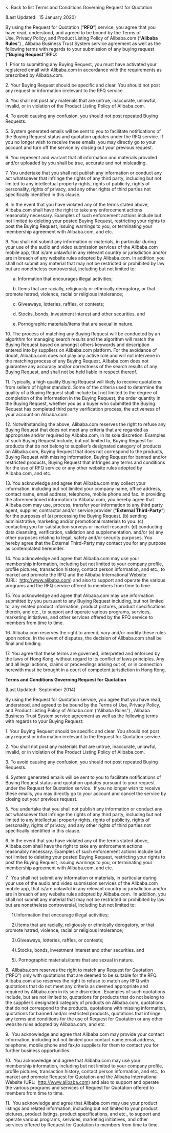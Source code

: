 <. Back to list Terms and Conditions Governing Request for Quotation

(Last Updated:  15 January 2020)

By using the Request for Quotation (“**RFQ**”) service, you agree that you have read, understood, and agreed to be bound by the Terms of Use, Privacy Policy, and Product Listing Policy of Alibaba.com (“**Alibaba Rules**”) , Alibaba Business Trust System service agreement as well as the following terms with regards to your submission of any buying request (“**Buying Request**”)RFQ: 

1\. Prior to submitting any Buying Request, you must have activated your registered email with Alibaba.com in accordance with the requirements as prescribed by Alibaba.com.

2\. Your Buying Request should be specific and clear. You should not post any request or information irrelevant to the RFQ service.

3\. You shall not post any materials that are untrue, inaccurate, unlawful, invalid, or in violation of the Product Listing Policy of Alibaba.com.

4\. To avoid causing any confusion, you should not post repeated Buying Requests.

5\. System generated emails will be sent to you to facilitate notifications of the Buying Request status and quotation updates under the RFQ service. If you no longer wish to receive these emails, you may directly go to your account and turn off the service by closing out your previous request.

6\. You represent and warrant that all information and materials provided and/or uploaded by you shall be true, accurate and not misleading.

7\. You undertake that you shall not publish any information or conduct any act whatsoever that infringe the rights of any third party, including but not limited to any intellectual property rights, rights of publicity, rights of personality, rights of privacy, and any other rights of third parties not specifically identified in this clause.

8\. In the event that you have violated any of the terms stated above, Alibaba.com shall have the right to take any enforcement actions reasonably necessary. Examples of such enforcement actions include but not limited to deleting your posted Buying Request, restricting your rights to post the Buying Request, issuing warnings to you, or terminating your membership agreement with Alibaba.com, and etc.

9\. You shall not submit any information or materials, in particular during your use of the audio and video submission services of the Alibaba.com mobile app, that is/are unlawful in any relevant country or jurisdiction and/or are in breach of any website rules adopted by Alibaba.com. In addition, you shall not submit any material that may not be restricted or prohibited by law but are nonetheless controversial, including but not limited to:

      a. Information that encourages illegal activities;

      b. Items that are racially, religiously or ethnically derogatory, or that promote hatred, violence, racial or religious intolerance;

      c. Giveaways, lotteries, raffles, or contests;

      d. Stocks, bonds, investment interest and other securities. and

      e. Pornographic materials/items that are sexual in nature.

10\. The process of matching any Buying Request will be conducted by an algorithm for managing search results and the algorithm will match the Buying Request based on amongst others keywords and description entered into by suppliers on Alibaba.com platform. For the avoidance of doubt, Alibaba.com does not play any active role and will not intervene in the matching process of any Buying Request. Alibaba.com does not guarantee any accuracy and/or correctness of the search results of any Buying Request, and shall not be held liable in respect thereof.   

11\. Typically, a high quality Buying Request will likely to receive quotations from sellers of higher standard. Some of the criteria used to determine the quality of a Buying Request shall include but not limited to the degree of completion of the information in the Buying Request, the order quantity in the Buying Request, whether you as a buyer who submitted the Buying Request has completed third party verification process, the activeness of your account on Alibaba.com.

12\. Notwithstanding the above, Alibaba.com reserves the right to refuse any Buying Request that does not meet any criteria that are regarded as appropriate and/or required by Alibaba.com, in its sole discretion. Examples of such Buying Request include, but not limited to, Buying Request for products that do not belong to supplier’s designated category of products on Alibaba.com, Buying Request that does not correspond to the products, Buying Request with missing information, Buying Request for banned and/or restricted products, Buying Request that infringes any terms and conditions for the use of RFQ service or any other website rules adopted by Alibaba.com, and etc.

13\. You acknowledge and agree that Alibaba.com may collect your information, including but not limited your company name, office address, contact name, email address, telephone, mobile phone and fax. In providing the aforementioned information to Alibaba.com, you hereby agree that Alibaba.com may use, process, transfer your information to any third party agent, supplier, contractor and/or service provider (“**External Third-Party**”) for the purposes of (a) processing the Buying Request. (b) sending administrative, marketing and/or promotional materials to you. (c) contacting you for satisfaction surveys or market research. (d) conducting data cleansing, verification, validation and supplementation. and/or (e) any other purposes relating to legal, safety and/or security purposes. You hereby agree that the External Third-Party may contact you for any purpose as contemplated hereunder.

14\. You acknowledge and agree that Alibaba.com may use your membership information, including but not limited to your company profile, profile pictures, transaction history, contact person information, and etc., to market and promote the RFQ and the Alibaba International Website (URL:  http://www.alibaba.com) and also to support and operate the various programs and the RFQ service offered to members from time to time.    

15\. You acknowledge and agree that Alibaba.com may use information submitted by you pursuant to any Buying Request including, but not limited to, any related product information, product pictures, product specifications therein, and etc., to support and operate various programs, services, marketing initiatives, and other services offered by the RFQ service to members from time to time. 

16\. Alibaba.com reserves the right to amend, vary and/or modify these rules upon notice. In the event of disputes, the decision of Alibaba.com shall be final and binding.

17\. You agree that these terms are governed, interpreted and enforced by the laws of Hong Kong, without regard to its conflict of laws principles. Any and all legal actions, claims or proceedings arising out of, or in connection herewith must be brought in a court of competent jurisdiction in Hong Kong.

**Terms and Conditions Governing Request for Quotation**

(Last Updated:  September 2014)

By using the Request for Quotation service, you agree that you have read, understood, and agreed to be bound by the Terms of Use, Privacy Policy, and Product Listing Policy of Alibaba.com (“Alibaba Rules”) , Alibaba Business Trust System service agreement as well as the following terms with regards to your Buying Request: 

1\. Your Buying Request should be specific and clear. You should not post any request or information irrelevant to the Request for Quotation service.

2\. You shall not post any materials that are untrue, inaccurate, unlawful, invalid, or in violation of the Product Listing Policy of Alibaba.com.

3\. To avoid causing any confusion, you should not post repeated Buying Requests.

4\. System generated emails will be sent to you to facilitate notifications of Buying Request status and quotation updates pursuant to your request under the Request for Quotation service.  If you no longer wish to receive these emails, you may directly go to your account and cancel the service by closing out your previous request.

5\. You undertake that you shall not publish any information or conduct any act whatsoever that infringe the rights of any third party, including but not limited to any intellectual property rights, rights of publicity, rights of personality, rights of privacy, and any other rights of third parties not specifically identified in this clause.

6\. In the event that you have violated any of the terms stated above, Alibaba.com shall have the right to take any enforcement actions reasonably necessary. Examples of such enforcement actions include but not limited to deleting your posted Buying Request, restricting your rights to post the Buying Request, issuing warnings to you, or terminating your membership agreement with Alibaba.com, and etc.

7.  You shall not submit any information or materials, in particular during your use of the audio and video submission services of the Alibaba.com mobile app, that is/are unlawful in any relevant country or jurisdiction and/or are in breach of any website rules adopted by Alibaba.com.  In addition, you shall not submit any material that may not be restricted or prohibited by law but are nonetheless controversial, including but not limited to:

     1).Information that encourage illegal activities;

     2).Items that are racially, religiously or ethnically derogatory, or that promote hatred, violence, racial or religious intolerance;

     3).Giveaways, lotteries, raffles, or contests;

     4).Stocks, bonds, investment interest and other securities. and

     5). Pornographic materials/items that are sexual in nature.

8\.  Alibaba.com reserves the right to match any Request for Quotation (“RFQ”) only with quotations that are deemed to be suitable for the RFQ.  Alibaba.com also reserves the right to refuse to match any RFQ with quotations that do not meet any criteria as deemed appropriate and required by Alibaba.com in its sole discretion.  Examples of such quotations include, but are not limited to, quotations for products that do not belong to the supplier’s designated category of products on Alibaba.com, quotations that do not correspond to the products, quotations with missing information, quotations for banned and/or restricted products, quotations that infringe any terms and conditions for the use of Request for Quotation or any other website rules adopted by Alibaba.com, and etc.

9.  You acknowledge and agree that Alibaba.com may provide your contact information, including but not limited your contact name,email address, telephone, mobile phone and fax,to suppliers for them to contact you for further business opportunities. 

10.  You acknowledge and agree that Alibaba.com may use your membership information, including but not limited to your company profile, profile pictures, transaction history, contact person information, and etc., to market and promote Request for Quotation and the Alibaba International Website (URL:  http://www.alibaba.com) and also to support and operate the various programs and services of Request for Quotation offered to members from time to time.    

11.  You acknowledge and agree that Alibaba.com may use your product listings and related information, including but not limited to your product pictures, product listings, product specifications, and etc., to support and operate various programs, services, marketing initiatives, and other services offered by Request for Quotation to members from time to time.